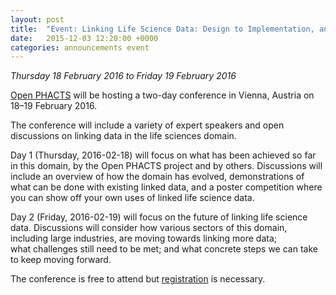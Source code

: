 ```yaml
---
layout: post
title:  "Event: Linking Life Science Data: Design to Implementation, and Beyond"
date:   2015-12-03 12:20:00 +0000
categories: announcements event
---
```


_Thursday 18 February 2016 to Friday 19 February 2016_

[Open PHACTS](http://www.openphacts.org) will be hosting a two-day conference in Vienna, Austria on 18–19 February 2016.  

The conference will include a variety of expert speakers and open discussions on linking data in the life sciences domain.

Day 1 (Thursday, 2016-02-18) will focus on what has been achieved so far in this domain, by the Open PHACTS project and by others. Discussions will include an overview of how the domain has evolved, demonstrations of what can be done with existing linked data, and a poster competition where you can show off your own uses of linked life science data.

Day 2 (Friday, 2016-02-19) will focus on the future of linking life science data. Discussions will consider how various sectors of this domain, including large industries, are moving towards linking more data;  
what challenges still need to be met; and what concrete steps we can take to keep moving forward.

The conference is free to attend but [registration](http://www.openphactsfoundation.org/event-announcement-linking-life-science-data-design-to-implementation-and-beyond/) is necessary.
